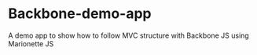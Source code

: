 Backbone-demo-app
=================

A demo app to show how to follow MVC structure with Backbone JS using Marionette JS
